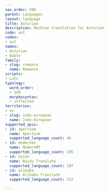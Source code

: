 ```yaml
---
nav_order: 996
parent: Languages
layout: language
title: Asturian
description: Machine translation for Asturian
code: ast
codes:
- ast
names:
- Asturian
- Bable
family:
- slug: romance
  name: Romance
scripts:
- Latn
typology:
  word_order:
  - SVO
  morphosyntax:
  - inflected
territories:
- es
- slug: indo-european
  name: Indo-European
supported_apis:
- id: apertium
  name: Apertium
  supported_language_count: 46
- id: modernmt
  name: ModernMT
  supported_language_count: 195
- id: baidu
  name: Baidu Translate
  supported_language_count: 197
- id: alibaba
  name: Alibaba Translate
  supported_language_count: 212

---
```


